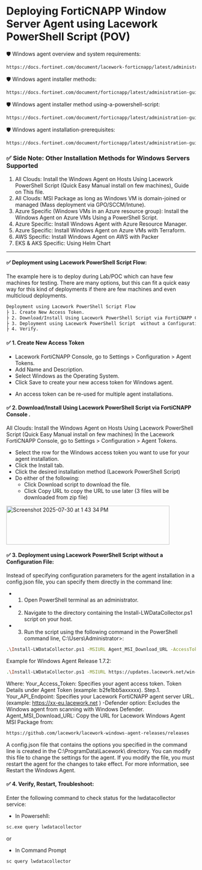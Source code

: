 # Deploying FortiCNAPP Window Server Agent using Lacework PowerShell Script (POV)

🛡️ Windows agent overview and system requirements:
```bash
https://docs.fortinet.com/document/lacework-forticnapp/latest/administration-guide/662064/windows-agent-overview-and-system-requirements
```

🛡️ Windows agent installer methods:
```bash
https://docs.fortinet.com/document/forticnapp/latest/administration-guide/1455/downloading-the-windows-agent-installer
```

🛡️ Windows agent installer method using-a-powershell-script:
```bash
https://docs.fortinet.com/document/forticnapp/latest/administration-guide/169764/installing-the-windows-agent-using-a-powershell-script
```
🛡️ Windows agent installation-prerequisites:
```bash
https://docs.fortinet.com/document/forticnapp/latest/administration-guide/902600/windows-agent-installation-prerequisites
```

### ✅ Side Note: Other Installation Methods for Windows Servers Supported
1. All Clouds: Install the Windows Agent on Hosts Using Lacework PowerShell Script (Quick Easy Manual install on few machines), Guide on This file.
2. All Clouds: MSI Package as long as Windows VM is domain-joined or managed (Mass deployment via GPO/SCCM/Intune).
3. Azure Specific (Windows VMs in an Azure resource group): Install the Windows Agent on Azure VMs Using a PowerShell Script.
4. Azure Specific: Install Windows Agent with Azure Resource Manager.
5. Azure Specific: Install Windows Agent on Azure VMs with Terraform.
6. AWS Specific: Install Windows Agent on AWS with Packer
7. EKS & AKS Specific: Using Helm Chart

---
#### ✅ Deployment using Lacework PowerShell Script Flow:
The example here is to deploy during Lab/POC which can have few machines for testing. There are many options, but this can fit a quick easy way for this kind of deployments if there are few machines and even multicloud deployments.

```bash
Deployment using Lacework PowerShell Script Flow
├ 1. Create New Access Token. 
├ 2. Download/Install Using Lacework PowerShell Script via FortiCNAPP Console.
├ 3. Deployment using Lacework PowerShell Script  without a Configuration File.
├ 4. Verify.
```
#### ✅ 1. Create New Access Token

- Lacework FortiCNAPP Console, go to Settings > Configuration > Agent Tokens.
- Add Name and Description.
- Select Windows as the Operating System.
- Click Save to create your new access token for Windows agent.
* An access token can be re-used for multiple agent installations.

#### ✅ 2. Download/Install Using Lacework PowerShell Script via FortiCNAPP Console .
All Clouds: Install the Windows Agent on Hosts Using Lacework PowerShell Script (Quick Easy Manual install on few machines)
 In the Lacework FortiCNAPP Console, go to Settings > Configuration > Agent Tokens.
- Select the row for the Windows access token you want to use for your agent installation.
- Click the Install tab.
- Click the desired installation method (Lacework PowerShell Script)
- Do either of the following:
  - Click Download script to download the file.
  - Click Copy URL to copy the URL to use later (3 files will be downloaded from zip file)
<img width="434" height="103" alt="Screenshot 2025-07-30 at 1 43 34 PM" src="https://github.com/user-attachments/assets/01b0b44c-b2e1-4a39-84ef-240a22070ea4" />

#### ✅ 3. Deployment using Lacework PowerShell Script  without a Configuration File:
Instead of specifying configuration parameters for the agent installation in a config.json file, you can specify them directly in the command line:

 - 1. Open PowerShell terminal as an administrator.
 - 2. Navigate to the directory containing the Install-LWDataCollector.ps1 script on your host.
 - 3. Run the script using the following command in the PowerShell command line, C:\Users\Administrator>:
```bash
.\Install-LWDataCollector.ps1 -MSIURL Agent_MSI_Download_URL -AccessToken Your_Access_Token -ServerURL Your_API_Endpoint -Defender

```
Example for Windows Agent Release 1.7.2:
```bash
.\Install-LWDataCollector.ps1 -MSIURL https://updates.lacework.net/win-1.7.2.3973-2023-11-05-release-1.7.0-cc74651519014fec0f7502858b06895a4cf0d802/LWDataCollector.msi  -AccessToken b2fxxxxxx -ServerURL https://lwxx-eu.lacework.net  -Defender
```

Where:
Your_Access_Token:  Specifies your agent access token. Token Details under Agent Token (example: b2fe1bb5axxxxx). Step.1.
Your_API_Endpoint: Specifies your Lacework FortiCNAPP agent server URL. (example: https://xx-eu.lacework.net )
-Defender option: Excludes the Windows agent from scanning with Windows Defender.
Agent_MSI_Download_URL: Copy the URL for Lacework Windows Agent MSI Package from:
```bash
https://github.com/lacework/lacework-windows-agent-releases/releases
```
A config.json file  that contains the options you specified in the command line is created in the C:\ProgramData\Lacework\ directory. 
You can modify this file to change the settings for the agent. If you modify the file, you must restart the agent for the changes to take effect. For more information, see Restart the Windows Agent.


#### ✅ 4. Verify, Restart, Troubleshoot:
Enter the following command to check status for the lwdatacollector service: 
- In Powersehll:
```bash
sc.exe query lwdatacollector
```
or
- In Command Prompt
```bash
sc query lwdatacollector
```



